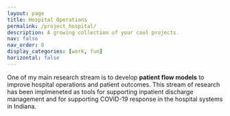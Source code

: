 ```yaml
---
layout: page
title: Hospital Operations
permalink: /project_hospital/
description: A growing collection of your cool projects.
nav: false
nav_order: 8
display_categories: [work, fun]
horizontal: false
---
```


One of my main research stream is to develop **patient flow models** to improve hospital operations and patient outcomes. This stream of research has been implmeneted as tools for supporting inpatient discharge management and for supporting COVID-19 response in the hospital systems in Indiana.